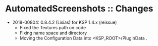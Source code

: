 # AutomatedScreenshots :: Changes 

* 2018-00804: 0.8.4.2 (Lisias) for KSP 1.4.x (reissue)
	+ Fixed the Textures path on code
	+ Fixing name space and directory
	+ Moving the Configuration Data into <KSP_ROOT>/PluginData .
